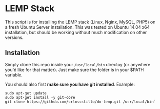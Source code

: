 # LEMP Stack

This script is for installing the LEMP stack (Linux, Nginx, MySQL, PHP5) on a fresh Ubuntu Server installation. This was tested on Ubuntu 14.04 x64 installation, but should be working without much modification on other versions.


## Installation
Simply clone this repo inside your `/usr/local/bin` directoy (or anywhere you'd like for that matter). Just make sure the folder is in your $PATH variable.

You should also first **make sure you have git installed**. Example:

```
sudo apt-get update
sudo apt-get install -y git-core
git clone https://github.com/crloscstillo/do-lemp.git /usr/local/bin`
``` 